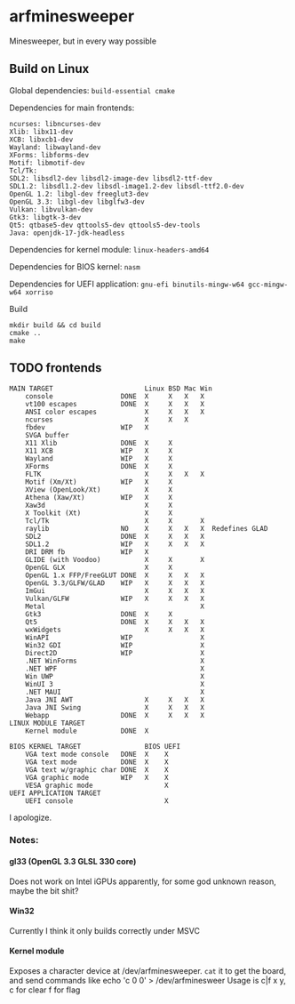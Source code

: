# arfminesweeper
Minesweeper, but in every way possible

## Build on Linux
Global dependencies: `build-essential cmake`

Dependencies for main frontends:
```
ncurses: libncurses-dev
Xlib: libx11-dev
XCB: libxcb1-dev
Wayland: libwayland-dev
XForms: libforms-dev
Motif: libmotif-dev
Tcl/Tk: 
SDL2: libsdl2-dev libsdl2-image-dev libsdl2-ttf-dev
SDL1.2: libsdl1.2-dev libsdl-image1.2-dev libsdl-ttf2.0-dev
OpenGL 1.2: libgl-dev freeglut3-dev
OpenGL 3.3: libgl-dev libglfw3-dev
Vulkan: libvulkan-dev
Gtk3: libgtk-3-dev
Qt5: qtbase5-dev qttools5-dev qttools5-dev-tools
Java: openjdk-17-jdk-headless
```

Dependencies for kernel module: `linux-headers-amd64`

Dependencies for BIOS kernel: `nasm`

Dependencies for UEFI application: `gnu-efi binutils-mingw-w64 gcc-mingw-w64 xorriso`

Build
```
mkdir build && cd build
cmake ..
make
```

## TODO frontends
```
MAIN TARGET                       Linux BSD Mac Win
    console                 DONE  X     X   X   X
    vt100 escapes           DONE  X     X   X   X
    ANSI color escapes            X     X   X   X
    ncurses                       X     X   X   
    fbdev                   WIP   X
    SVGA buffer                   
    X11 Xlib                DONE  X     X
    X11 XCB                 WIP   X     X
    Wayland                 WIP   X     X
    XForms                  DONE  X     X
    FLTK                          X     X   X   X
    Motif (Xm/Xt)           WIP   X     X
    XView (OpenLook/Xt)           X     X
    Athena (Xaw/Xt)         WIP   X     X
    Xaw3d                         X     X
    X Toolkit (Xt)                X     X
    Tcl/Tk                        X     X       X
    raylib                  NO    X     X   X   X  Redefines GLAD
    SDL2                    DONE  X     X   X   X
    SDL1.2                  WIP   X     X   X   X
    DRI DRM fb              WIP   X
    GLIDE (with Voodoo)           X     X       X
    OpenGL GLX                    X     X
    OpenGL 1.x FFP/FreeGLUT DONE  X     X   X   X
    OpenGL 3.3/GLFW/GLAD    WIP   X     X   X   X
    ImGui                         X     X   X   X
    Vulkan/GLFW             WIP   X     X   X   X
    Metal                                       X
    Gtk3                    DONE  X     X
    Qt5                     DONE  X     X   X   X
    wxWidgets                     X     X   X   X
    WinAPI                  WIP                 X
    Win32 GDI               WIP                 X
    Direct2D                WIP                 X
    .NET WinForms                               X
    .NET WPF                                    X
    Win UWP                                     X
    WinUI 3                                     X
    .NET MAUI                                   X
    Java JNI AWT                  X     X   X   X
    Java JNI Swing                X     X   X   X
    Webapp                  DONE  X     X   X   X
LINUX MODULE TARGET
    Kernel module           DONE  X              

BIOS KERNEL TARGET                BIOS UEFI
    VGA text mode console   DONE  X    X
    VGA text mode           DONE  X    X
    VGA text w/graphic char DONE  X    X
    VGA graphic mode        WIP   X    X
    VESA graphic mode                  X
UEFI APPLICATION TARGET
    UEFI console                       X
```
I apologize.

### Notes:
#### gl33 (OpenGL 3.3 GLSL 330 core)
Does not work on Intel iGPUs apparently, for some god unknown reason, maybe the bit shit?
#### Win32
Currently I think it only builds correctly under MSVC
#### Kernel module
Exposes a character device at /dev/arfminesweeper.
`cat` it to get the board, and send commands like echo 'c 0 0' > /dev/arfminesweer
Usage is c|f x y, c for clear f for flag
